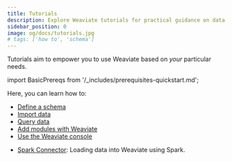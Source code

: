 ```yaml
---
title: Tutorials
description: Explore Weaviate tutorials for practical guidance on data management and queries.
sidebar_position: 0
image: og/docs/tutorials.jpg
# tags: ['how to', 'schema']
---
```


Tutorials aim to empower you to use Weaviate based on *your* particular needs.

<!-- By the time you are done, you will have seen a number of examples and considerations in organizing and importing your data into Weaviate. You will have learnt everything from rules of thumb for selecting a vectorizer, all the way through to how to perform CRUD operations with Weaviate. -->

import BasicPrereqs from '/_includes/prerequisites-quickstart.md';

<BasicPrereqs />

Here, you can learn how to:

<!-- - [Select the right vectorizer]  (./_select-vectorizer.md): Identify the right vectorizer based on your data type (text, image, etc.) and application goals (text clustering, Q&A, text to image comparison, image comparison). -->
- [Define a schema](../starter-guides/schema.md)
- [Import data](./import.md)
- [Query data](./query.md)
- [Add modules with Weaviate](./modules.md)
- [Use the Weaviate console](/docs/wcs/tools/query-tool.mdx)
<!-- - [Perform CRUD operations]  (./_crud.md): Perform CRUD operations with Weaviate. -->
- [Spark Connector](./spark-connector.md): Loading data into Weaviate using Spark.
<!-- Once you are finished with this section, we suggest moving on to our [Search tutorials]  (../_search/index.md). There we guide you through the powerful yet flexible options Weaviate provides for searching through your data.  -->

